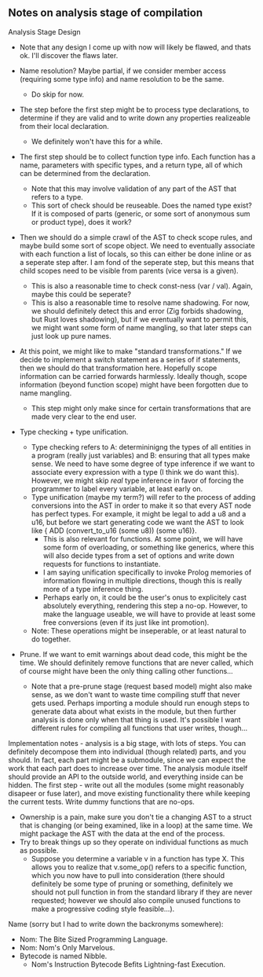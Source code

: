 
## Notes on analysis stage of compilation

Analysis Stage Design
- Note that any design I come up with now will likely be flawed, and thats ok. I'll
  discover the flaws later.

- Name resolution? Maybe partial, if we consider member access (requiring some type
  info) and name resolution to be the same.
  - Do skip for now.
- The step before the first step might be to process type declarations, to determine
  if they are valid and to write down any properties realizeable from their local declaration.
  - We definitely won't have this for a while.
- The first step should be to collect function type info. Each function has a name,
  parameters with specific types, and a return type, all of which can be determined
  from the declaration.
  - Note that this may involve validation of any part of the AST that refers to a type.
  - This sort of check should be reuseable. Does the named type exist? If it is composed
    of parts (generic, or some sort of anonymous sum or product type), does it work? 
- Then we should do a simple crawl of the AST to check scope rules, and maybe build
  some sort of scope object. We need to eventually associate with each function a
  list of locals, so this can either be done inline or as a seperate step after.
  I am fond of the seperate step, but this means that child scopes need to be visible
  from parents (vice versa is a given).
  - This is also a reasonable time to check const-ness (var / val). Again, maybe this
    could be seperate?
  - This is also a reasonable time to resolve name shadowing. For now, we should
    definitely detect this and error (Zig forbids shadowing, but Rust loves shadowing), 
    but if we eventually want to permit this, we might want some form of name mangling, 
    so that later steps can just look up pure names.
- At this point, we might like to make "standard transformations." If we decide to
  implement a switch statement as a series of if statements, then we should do that
  transformation here. Hopefully scope information can be carried forwards harmlessly.
  Ideally though, scope information (beyond function scope) might have been forgotten
  due to name mangling.
  - This step might only make since for certain transformations that are made very
    clear to the end user.
- Type checking + type unification.
  - Type checking refers to A: determininigng the types of all entities in a program
    (really just variables) and B: ensuring that all types make sense. We need to have
    some degree of type inference if we want to associate every expression with a type
    (I think we do want this). However, we might skip *real* type inference in favor of
    forcing the programmer to label every variable, at least early on.
  - Type unification (maybe my term?) will refer to the process of adding conversions into
    the AST in order to make it so that every AST node has perfect types. For example,
    it might be legal to add a u8 and a u16, but before we start generating code we want
    the AST to look like { ADD (convert_to_u16 (some u8)) (some u16)}.
    - This is also relevant for functions. At some point, we will have some form of
      overloading, or something like generics, where this will also decide types from
      a set of options and write down requests for functions to instantiate.
    - I am saying unification specifically to invoke Prolog memories of information
      flowing in multiple directions, though this is really more of a type inference
      thing.
    - Perhaps early on, it could be the user's onus to explicitely cast absolutely
      everything, rendering this step a no-op. However, to make the language useable,
      we will have to provide at least some free conversions (even if its just like
      int promotion).
  - Note: These operations might be inseperable, or at least natural to do together.
- Prune. If we want to emit warnings about dead code, this might be the time. We
  should definitely remove functions that are never called, which of course might
  have been the only thing calling other functions...
  - Note that a pre-prune stage (request based model) might also make sense, as we
    don't want to waste time compiling stuff that never gets used. Perhaps importing
    a module should run enough steps to generate data about what exists in the module,
    but then further analysis is done only when that thing is used. It's possible I
    want different rules for compiling all functions that user writes, though...


Implementation notes - analysis is a big stage, with lots of steps. You can definitely
decompose them into individual (though related) parts, and you should. In fact, each
part might be a submodule, since we can expect the work that each part does to increase
over time. The analysis module itself should provide an API to the outside world,
and everything inside can be hidden. The first step - write out all the modules (some
might reasonably disapeer or fuse later), and move existing functionality there while
keeping the current tests. Write dummy functions that are no-ops.
- Ownership is a pain, make sure you don't tie a changing AST to a struct that is
  changing (or being examined, like in a loop) at the same time. We might package
  the AST with the data at the end of the process.
- Try to break things up so they operate on individual functions as much as possible.
  - Suppose you determine a variable v in a function has type X. This allows you to
    realize that v.some_op() refers to a specific function, which you now have to
    pull into consideration (there should definitely be some type of pruning or
    something, definitely we should not pull function in from the standard library
    if they are never requested; however we should also compile unused functions to
    make a progressive coding style feasible...).

Name (sorry but I had to write down the backronyms somewhere): 
- Nom: The Bite Sized Programming Language.
- Nom: Nom's Only Marvelous.
- Bytecode is named Nibble.
  - Nom's Instruction Bytecode Befits Lightning-fast Execution.